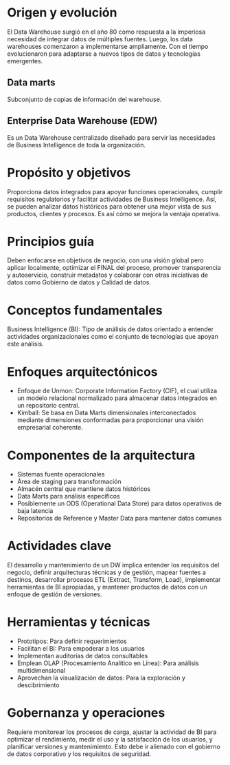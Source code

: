 # Origen y evolución
El Data Warehouse surgió en el año 80 como respuesta a la imperiosa necesidad de integrar datos de múltiples fuentes. Luego, los data warehouses comenzaron a implementarse ampliamente. Con el tiempo evolucionaron para adaptarse a nuevos tipos de datos y tecnologías emergentes.
## Data marts
Subconjunto de copias de información del warehouse. 

## Enterprise Data Warehouse (EDW)
Es un Data Warehouse centralizado diseñado para servir las necesidades de Business Intelligence de toda la organización.

# Propósito y objetivos
Proporciona datos integrados para apoyar funciones operacionales, cumplir requisitos regulatorios y facilitar actividades de Business Intelligence. Así, se pueden analizar datos históricos para obtener una mejor vista de sus productos, clientes y procesos. Es así cómo se mejora la ventaja operativa.

# Principios guía
Deben enfocarse en objetivos de negocio, con una visión global pero aplicar localmente, optimizar el FINAL del proceso, promover transparencia y autoservicio, construir metadatos y colaborar con otras iniciativas de datos como Gobierno de datos y Calidad de datos.

# Conceptos fundamentales
Business Intelligence (BI): Tipo de análisis de datos orientado a entender actividades organizacionales como el conjunto de tecnologías que apoyan este análisis. 

# Enfoques arquitectónicos
- Enfoque de Unmon: Corporate Information Factory (CIF), el cual utiliza un modelo relacional normalizado para almacenar datos integrados en un repositorio central.
- Kimball: Se basa en Data Marts dimensionales interconectados mediante dimensiones conformadas para proporcionar una visión empresarial coherente. 

# Componentes de la arquitectura
- Sistemas fuente operacionales
- Área de staging para transformación
- Almacén central que mantiene datos históricos
- Data Marts para análisis específicos
- Posiblemente un ODS (Operational Data Store) para datos operativos de baja latencia
- Repositorios de Reference y Master Data para mantener datos comunes

# Actividades clave
El desarrollo y mantenimiento de un DW implica entender los requisitos del negocio, definir arquitecturas técnicas y de gestión, mapear fuentes a destinos, desarrollar procesos ETL (Extract, Transform, Load), implementar herramientas de BI apropiadas, y mantener productos de datos con un enfoque de gestión de versiones.

# Herramientas y técnicas
- Prototipos: Para definir requerimientos
- Facilitan el BI: Para empoderar a los usuarios
- Implementan auditorías de datos consultables
- Emplean OLAP (Procesamiento Analítico en Línea): Para análisis multidimensional
- Aprovechan la visualización de datos: Para la exploración y descibrimiento

# Gobernanza y operaciones
Requiere monitorear los procesos de carga, ajustar la actividad de BI para optimizar el rendimiento, medir el uso y la satisfacción de los usuarios, y planificar versiones y mantenimiento. Esto debe ir alienado con el gobierno de datos corporativo y los requisitos de seguridad. 

